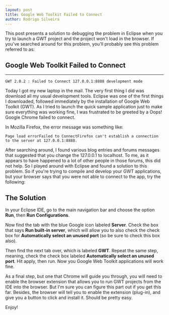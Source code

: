 ```yaml
---
layout: post
title: Google Web Toolkit Failed to Connect
author: Rodrigo Silveira
---
```


This post presents a solution to debugging the problem in Eclipse when you try to launch a GWT project and the project won't load in the browser. If you've searched around for this problem, you'll probably see this problem referred to as:

## Google Web Toolkit Failed to Connect
-----

    GWT 2.0.2 : Failed to Connect 127.0.0.1:8888 development mode

Today I got my new laptop in the mail. The very first thing I did was download all my usual development tools. Eclipse was one of the first things I downloaded, followed immediately by the installation of Google Web Toolkit (GWT). As I tried to launch the quick sample application just to make sure everything was working fine, I was frustrated to be greeted by a Oops! Google Chrome failed to connect.

In Mozilla Firefox, the error message was something like:

    Page load errorFailed to ConnectFirefox can't establish a connection to the server at 127.0.0.1:8888.

After searching around, I found various blog entries and forums messages that suggested that you change the 127.0.0.1 to localhost. To me, as it appears to have happened to a lot of other people in those forums, this did not help. So I played around with Eclipse and found a solution to this problem. So if you're trying to compile and develop your GWT applications, but your browser says that you were not able to connect to the app, try the following:

## The Solution

In your Eclipse IDE, go to the main navigation bar and choose the option <strong>Run</strong>, then <strong>Run Configurations</strong>.

Now find the tab with the blue Google icon labeled <strong>Server</strong>. Check the box that says <strong>Run built-in server</strong>, which will allow you to also check the check box for <strong>Automatically select an unused port </strong>(so be sure to check this box also).

Then find the next tab over, which is labeled <strong>GWT</strong>. Repeat the same step, meaning, check the check box labeled <strong>Automatically select an unused port</strong>. Hit apply, then run. Now you Google Web Toolkit applications will work fine.

As a final step, but one that Chrome will guide you through, you will need to enable the browser extension that allows you to run GWT projects from the IDE into the browser. But I'm sure you can figure this part out if you get this far. Besides, the browser will tell you to enable the extension (plug-in), and give you a button to click and install it. Should be pretty easy.

Enjoy!
